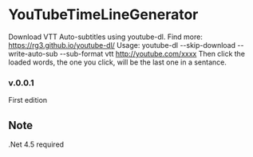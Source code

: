 # YouTubeTimeLineGenerator
Download VTT Auto-subtitles using youtube-dl. Find more: https://rg3.github.io/youtube-dl/
Usage: youtube-dl --skip-download --write-auto-sub --sub-format vtt http://youtube.com/xxxx
Then click the loaded words, the one you click, will be the last one in a sentance.


### v.0.0.1
First edition


## Note
.Net 4.5 required
